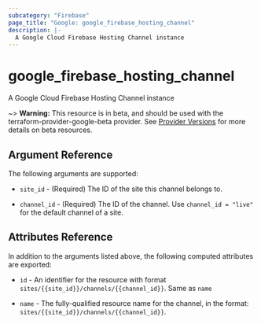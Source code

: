 ```yaml
---
subcategory: "Firebase"
page_title: "Google: google_firebase_hosting_channel"
description: |-
  A Google Cloud Firebase Hosting Channel instance
---
```


# google_firebase_hosting_channel

A Google Cloud Firebase Hosting Channel instance

~> **Warning:** This resource is in beta, and should be used with the terraform-provider-google-beta provider.
See [Provider Versions](https://terraform.io/docs/providers/google/guides/provider_versions.html) for more details on beta resources.


## Argument Reference

The following arguments are supported:

* `site_id` - 
  (Required)
  The ID of the site this channel belongs to.

* `channel_id` - 
  (Required)
  The ID of the channel. Use `channel_id = "live"` for the default channel of a site.

## Attributes Reference

In addition to the arguments listed above, the following computed attributes are exported:

* `id` - An identifier for the resource with format `sites/{{site_id}}/channels/{{channel_id}}`. Same as `name`

* `name` - The fully-qualified resource name for the channel, in the format: `sites/{{site_id}}/channels/{{channel_id}}`.